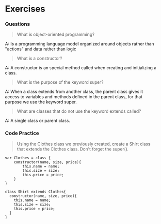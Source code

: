 # Exercises

### Questions

> What is object-oriented programming?

A: Is a programming language model organized around objects rather than "actions" and data rather than logic

> What is a constructor?

A: A constructor is an special method called when creating and initializing a class.

> What is the purpose of the keyword super?

A: When a class extends from another class, the parent class gives it access to variables and methods defined in the parent class, for that purpose we use the keyword super.

> What are classes that do not use the keyword extends called?

A: A single class or parent class.

### Code Practice

> Using the Clothes class we previously created, create a Shirt class that extends the Clothes class. Don't forget the super().

```
var Clothes = class {
    constructor(name, size, price){
        this.name = name;
        this.size = size;
        this.price = price;
    }
}

class Shirt extends Clothes{
  constructor(name, size, price){
    this.name = name;
    this.size = size;
    this.price = price;
  }
}
```
